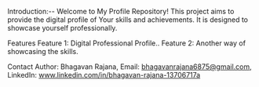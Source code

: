 Introduction:--
Welcome to My Profile Repository! This project aims to provide the digital profile of Your skills and achievements. It is designed to showcase yourself professionally.

Features
Feature 1: Digital Professional Profile..
Feature 2: Another way of showcasing the skills.

Contact
Author: Bhagavan Rajana,
Email: bhagavanrajana6875@gmail.com,
LinkedIn: www.linkedin.com/in/bhagavan-rajana-13706717a


